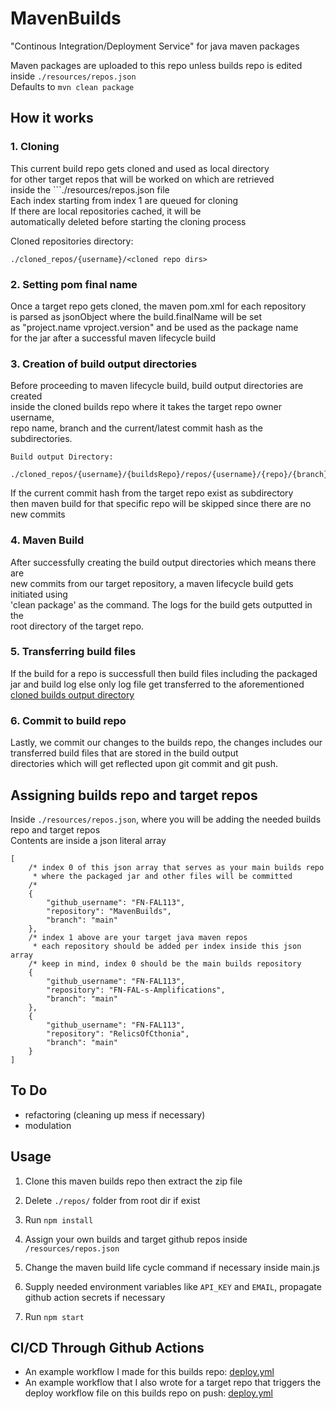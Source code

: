 # MavenBuilds

"Continous Integration/Deployment Service" for java maven packages

Maven packages are uploaded to this repo unless builds repo is edited inside ```./resources/repos.json```<br>
Defaults to ```mvn clean package```

## How it works

### 1. Cloning
This current build repo gets cloned and used as local directory<br/>
for other target repos that will be worked on which are retrieved<br/>
inside the ```./resources/repos.json file<br/>
Each index starting from index 1 are queued for cloning<br/>
If there are local repositories cached, it will be<br/>
automatically deleted before starting the cloning process

Cloned repositories directory:

``./cloned_repos/{username}/<cloned repo dirs>``<br/>

### 2. Setting pom final name
Once a target repo gets cloned, the maven pom.xml for each repository<br/>
is parsed as jsonObject where the build.finalName will be set<br/>
as "project.name vproject.version" and be used as the package name<br/>
for the jar after a successful maven lifecycle build

### 3. Creation of build output directories
Before proceeding to maven lifecycle build, build output directories are created<br/>
inside the cloned builds repo where it takes the target repo owner username,<br/>
repo name, branch and the current/latest commit hash as the subdirectories.

<a name="builds_output_directory"></a>
```
Build output Directory:

./cloned_repos/{username}/{buildsRepo}/repos/{username}/{repo}/{branch}/{currentCommitHash}
```

If the current commit hash from the target repo exist as subdirectory<br/>
then maven build for that specific repo will be skipped since there are no new commits<br/>

### 4. Maven Build
After successfully creating the build output directories which means there are<br/>
new commits from our target repository, a maven lifecycle build gets initiated using<br/>
'clean package' as the command. The logs for the build gets outputted in the<br/>
root directory of the target repo. 

### 5. Transferring build files
If the build for a repo is successfull then build files including the packaged<br/>
jar and build log else only log file get transferred to the aforementioned [cloned builds output directory](#builds_output_directory)<br/>

### 6. Commit to build repo
Lastly, we commit our changes to the builds repo, the changes includes our<br/>
transferred build files that are stored in the build output<br/>
directories which will get reflected upon git commit and git push.<br/>

## Assigning builds repo and target repos
Inside ```./resources/repos.json```, where you will be adding the needed builds repo and target repos<br/>
Contents are inside a json literal array<br/>
```
[
    /* index 0 of this json array that serves as your main builds repo
     * where the packaged jar and other files will be committed
    /* 
    {
        "github_username": "FN-FAL113",
        "repository": "MavenBuilds",
        "branch": "main"
    },
    /* index 1 above are your target java maven repos 
     * each repository should be added per index inside this json array
    /* keep in mind, index 0 should be the main builds repository
    { 
        "github_username": "FN-FAL113",
        "repository": "FN-FAL-s-Amplifications",
        "branch": "main"
    },
    {
        "github_username": "FN-FAL113",
        "repository": "RelicsOfCthonia",
        "branch": "main"
    }
]
```

## To Do
- refactoring (cleaning up mess if necessary)
- modulation

## Usage
1. Clone this maven builds repo then extract the zip file

2. Delete ```./repos/``` folder from root dir if exist
 
3. Run ```npm install```

4. Assign your own builds and target github repos inside ```/resources/repos.json```

5. Change the maven build life cycle command if necessary inside main.js

6. Supply needed environment variables like ```API_KEY``` and ```EMAIL```, propagate github action secrets if necessary<br/>

7. Run ```npm start```

## CI/CD Through Github Actions
- An example workflow I made for this builds repo: [deploy.yml](https://github.com/FN-FAL113/MavenBuilds/blob/main/.github/workflows/deploy.yml)
- An example workflow that I also wrote for a target repo that triggers the deploy workflow file on this builds repo on push: [deploy.yml](https://github.com/FN-FAL113/FN-FAL-s-Amplifications/blob/main/.github/workflows/deploy.yml)
